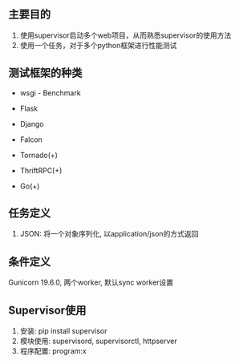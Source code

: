 ## 主要目的
1. 使用supervisor启动多个web项目，从而熟悉supervisor的使用方法
2. 使用一个任务，对于多个python框架进行性能测试

## 测试框架的种类
* wsgi - Benchmark

* Flask
* Django
* Falcon

* Tornado(+)
* ThriftRPC(+)
* Go(+)

## 任务定义
1. JSON: 将一个对象序列化, 以application/json的方式返回

## 条件定义
Gunicorn 19.6.0, 两个worker, 默认sync worker设置

## Supervisor使用
1. 安装: pip install supervisor
2. 模块使用: supervisord, supervisorctl, httpserver
3. 程序配置: program:x
